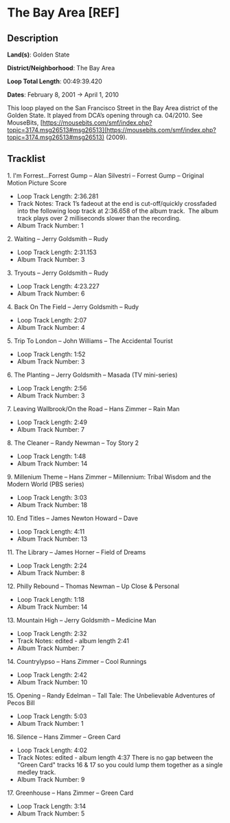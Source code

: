 # The Bay Area [REF]

## Description

**Land(s)**: Golden State

**District/Neighborhood**: The Bay Area

**Loop Total Length**: 00:49:39.420

**Dates**: February 8, 2001 → April 1, 2010

This loop played on the San Francisco Street in the Bay Area district of the Golden State. It played from DCA’s opening through ca. 04/2010. See MouseBits, [https://mousebits.com/smf/index.php?topic=3174.msg26513#msg26513](https://mousebits.com/smf/index.php?topic=3174.msg26513#msg26513) (2009).

## Tracklist

1\. I'm Forrest...Forrest Gump – Alan Silvestri – Forrest Gump – Original Motion Picture Score

- Loop Track Length: 2:36.281
- Track Notes: Track 1’s fadeout at the end is cut-off/quickly crossfaded into the following loop track at 2:36.658 of the album track.  The album track plays over 2 milliseconds slower than the recording.
- Album Track Number: 1

2\. Waiting – Jerry Goldsmith – Rudy

- Loop Track Length: 2:31.153
- Album Track Number: 3

3\. Tryouts – Jerry Goldsmith – Rudy

- Loop Track Length: 4:23.227
- Album Track Number: 6

4\. Back On The Field – Jerry Goldsmith – Rudy

- Loop Track Length: 2:07
- Album Track Number: 4

5\. Trip To London – John Williams – The Accidental Tourist

- Loop Track Length: 1:52
- Album Track Number: 3

6\. The Planting – Jerry Goldsmith – Masada (TV mini-series)

- Loop Track Length: 2:56
- Album Track Number: 3

7\. Leaving Wallbrook/On the Road – Hans Zimmer – Rain Man

- Loop Track Length: 2:49
- Album Track Number: 7

8\. The Cleaner – Randy Newman – Toy Story 2

- Loop Track Length: 1:48
- Album Track Number: 14

9\. Millenium Theme – Hans Zimmer – Millennium: Tribal Wisdom and the Modern World (PBS series)

- Loop Track Length: 3:03
- Album Track Number: 18

10\. End Titles – James Newton Howard – Dave

- Loop Track Length: 4:11
- Album Track Number: 13

11\. The Library – James Horner – Field of Dreams

- Loop Track Length: 2:24
- Album Track Number: 8

12\. Philly Rebound – Thomas Newman – Up Close & Personal

- Loop Track Length: 1:18
- Album Track Number: 14

13\. Mountain High – Jerry Goldsmith – Medicine Man

- Loop Track Length: 2:32
- Track Notes: edited - album length 2:41
- Album Track Number: 7

14\. Countrylypso – Hans Zimmer – Cool Runnings

- Loop Track Length: 2:42
- Album Track Number: 10

15\. Opening – Randy Edelman – Tall Tale: The Unbelievable Adventures of Pecos Bill

- Loop Track Length: 5:03
- Album Track Number: 1

16\. Silence – Hans Zimmer – Green Card

- Loop Track Length: 4:02
- Track Notes: edited - album length 4:37
There is no gap between the "Green Card" tracks 16 & 17 so you could lump them together as a single medley track.
- Album Track Number: 9

17\. Greenhouse – Hans Zimmer – Green Card

- Loop Track Length: 3:14
- Album Track Number: 5
